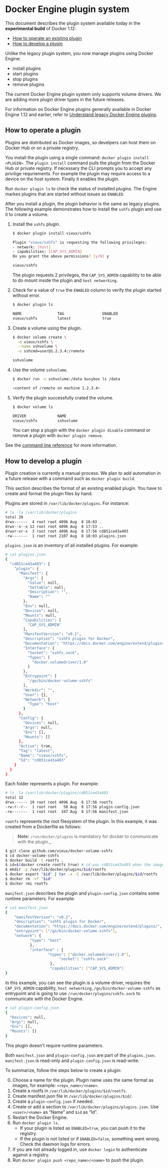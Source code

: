 <!--[metadata]>
+++
aliases = [
"/engine/extend/"
]
title = "New Plugin System"
description = "How to operate and create a plugin with the new system"
keywords = ["API, Usage, plugins, documentation, developer"]
advisory = "experimental"
[menu.main]
parent = "engine_extend"
weight=1
+++
<![end-metadata]-->

# Docker Engine plugin system

This document describes the plugin system available today in the **experimental
build** of Docker 1.12:

* [How to operate an existing plugin](#how-to-operate-a-plugin)
* [How to develop a plugin](#how-to-develop-a-plugin)

Unlike the legacy plugin system, you now manage plugins using Docker Engine:

* install plugins
* start plugins
* stop plugins
* remove plugins

The current Docker Engine plugin system only supports volume drivers. We are
adding more plugin driver types in the future releases.

For information on Docker Engine plugins generally available in Docker Engine
1.12 and earlier, refer to [Understand legacy Docker Engine plugins](legacy_plugins.md).

## How to operate a plugin

Plugins are distributed as Docker images, so develpers can host them on Docker
Hub or on a private registry.

You install the plugin using a single command: `docker plugin install <PLUGIN>`.
The `plugin install` command pulls the plugin from the Docker Hub or private
registry. If necessary the CLI prompts you to accept any privilige requriements.
For example the plugin may require access to a device on the host system.
Finally it enables the plugin.

Run `docker plugin ls` to check the status of installed plugins. The Engine
markes plugins that are started without issues as `ENABLED`.

After you install a plugin, the plugin behavior is the same as legacy plugins.
The following example demonstrates how to install the `sshfs` plugin and use it
to create a volume.

1.  Install the `sshfs` plugin.

    ```bash
    $ docker plugin install vieux/sshfs

    Plugin "vieux/sshfs" is requesting the following privileges:
    - network: [host]
    - capabilities: [CAP_SYS_ADMIN]
    Do you grant the above permissions? [y/N] y

    vieux/sshfs
    ```

    The plugin requests 2 privileges, the `CAP_SYS_ADMIN` capability to be able
    to do mount inside the plugin and `host networking`.

2. Check for a value of `true` the `ENABLED` column to verify the plugin
started without error.

    ```bash
    $ docker plugin ls

    NAME                TAG                 ENABLED
    vieux/sshfs         latest              true
    ```

3. Create a volume using the plugin.

    ```bash
    $ docker volume create \
      -d vieux/sshfs \
      --name sshvolume \
      -o sshcmd=user@1.2.3.4:/remote

    sshvolume
    ```

4.  Use the volume `sshvolume`.

    ```bash
    $ docker run -v sshvolume:/data busybox ls /data

    <content of /remote on machine 1.2.3.4>
    ```

5. Verify the plugin successfully crated the volume.

    ```bash
    $ docker volume ls

    DRIVER              NAME
    vieux/sshfs         sshvolume
    ```

    You can stop a plugin with the `docker plugin disable`
    command or remove a plugin with `docker plugin remove`.

See the [command line reference](../engine/reference/commandline/) for more
information.

## How to develop a plugin

Plugin creation is currently a manual process. We plan to add automation in a
future release with a command such as `docker plugin build`.

This section describes the format of an existing enabled plugin. You have to
create and format the plugin files by hand.

Plugins are stored in `/var/lib/docker/plugins`. For instance:

```bash
# ls -la /var/lib/docker/plugins
total 20
drwx------  4 root root 4096 Aug  8 18:03 .
drwx--x--x 12 root root 4096 Aug  8 17:53 ..
drwxr-xr-x  3 root root 4096 Aug  8 17:56 cd851ce43a403
-rw-------  1 root root 2107 Aug  8 18:03 plugins.json
```

`plugins.json` is an inventory of all installed plugins. For example:

```bash
# cat plugins.json
{
  "cd851ce43a403": {
    "plugin": {
      "Manifest": {
        "Args": {
          "Value": null,
          "Settable": null,
          "Description": "",
          "Name": ""
        },
        "Env": null,
        "Devices": null,
        "Mounts": null,
        "Capabilities": [
          "CAP_SYS_ADMIN"
        ],
        "ManifestVersion": "v0.1",
        "Description": "sshFS plugin for Docker",
        "Documentation": "https://docs.docker.com/engine/extend/plugins/",
        "Interface": {
          "Socket": "sshfs.sock",
          "Types": [
            "docker.volumedriver/1.0"
          ]
        },
        "Entrypoint": [
          "/go/bin/docker-volume-sshfs"
        ],
        "Workdir": "",
        "User": {},
        "Network": {
          "Type": "host"
        }
      },
      "Config": {
        "Devices": null,
        "Args": null,
        "Env": [],
        "Mounts": []
      },
      "Active": true,
      "Tag": "latest",
      "Name": "vieux/sshfs",
      "Id": "cd851ce43a403"
    }
  }
}
```

Each folder represents a plugin. For example:

```bash
# ls -la /var/lib/docker/plugins/cd851ce43a403
total 12
drwx------ 19 root root 4096 Aug  8 17:56 rootfs
-rw-r--r--  1 root root   50 Aug  8 17:56 plugin-config.json
-rw-------  1 root root  347 Aug  8 17:56 manifest.json
```

`rootfs` represents the root filesystem of the plugin. In this example, it was
created from a Dockerfile as follows:

>**Note:** `/run/docker/plugins` is mandatory for docker to communicate with
the plugin._

```bash
$ git clone github.com/vieux/docker-volume-sshfs
$ cd docker-volume-sshfs
$ docker build -t rootfs .
$ id=$(docker create rootfs true) # id was cd851ce43a403 when the image was created
$ mkdir -p /var/lib/docker/plugins/$id/rootfs
$ docker export "$id" | tar -x -C /var/lib/docker/plugins/$id/rootfs
$ docker rm -vf "$id"
$ docker rmi rootfs
```

`manifest.json` describes the plugin and `plugin-config.json` contains some
runtime parameters. For example:

```bash
# cat manifest.json
{
	"manifestVersion": "v0.1",
	"description": "sshFS plugin for Docker",
	"documentation": "https://docs.docker.com/engine/extend/plugins/",
	"entrypoint": ["/go/bin/docker-volume-sshfs"],
	"network": {
		   "type": "host"
		   },
		   "interface" : {
		   	       "types": ["docker.volumedriver/1.0"],
			       		"socket": "sshfs.sock"
					},
					"capabilities": ["CAP_SYS_ADMIN"]
}
```

In this example, you can see the plugin is a volume driver, requires the
`CAP_SYS_ADMIN` capability, `host networking`, `/go/bin/docker-volume-sshfs` as
entrypoint and is going to use `/run/docker/plugins/sshfs.sock` to communicate
with the Docker Engine.

```bash
# cat plugin-config.json
{
  "Devices": null,
  "Args": null,
  "Env": [],
  "Mounts": []
}
```

This plugin doesn't require runtime parameters.

Both `manifest.json` and `plugin-config.json` are part of the `plugins.json`.
`manifest.json` is read-only and `plugin-config.json` is read-write.

To summarize, follow the steps below to create a plugin:

0. Choose a name for the plugin. Plugin name uses the same format as images,
for example: `<repo_name>/<name>`.
1. Create a rootfs in `/var/lib/docker/plugins/$id/rootfs`.
2. Create manifest.json file in `/var/lib/docker/plugins/$id/`.
3. Create a `plugin-config.json` if needed.
4. Create or add a section to `/var/lib/docker/plugins/plugins.json`. Use
   `<user>/<name>` as “Name” and `$id` as “Id”.
5. Restart the Docker Engine.
6. Run `docker plugin ls`.
    * If your plugin is listed as `ENABLED=true`, you can push it to the
    registry.
    * If the plugin is not listed or if `ENABLED=false`, something went wrong.
    Check the daemon logs for errors.
7. If you are not already logged in, use `docker login` to authenticate against
   a registry.
8. Run `docker plugin push <repo_name>/<name>` to push the plugin.
